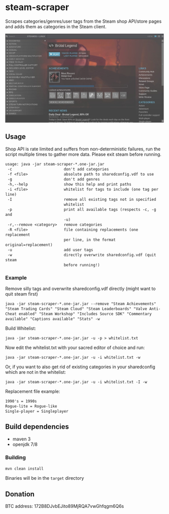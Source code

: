 # steam-scraper
Scrapes categories/genres/user tags from the Steam shop API/store pages and adds them as categories in the Steam client.

![Categories](/steamCategories.jpg?raw=true "Categories")


## Usage

Shop API is rate limited and suffers from non-deterministic failures, run the script multiple times to gather more data.
Please exit steam before running.

```
usage: java -jar steam-scraper-*.one-jar.jar
 -c                       don't add categories
 -f <file>                absolute path to sharedconfig.vdf to use
 -g                       don't add genres
 -h,--help                show this help and print paths
 -i <file>                whitelist for tags to include (one tag per line)
 -I                       remove all existing tags not in specified
                          whitelist
 -p                       print all available tags (respects -c, -g and
                          -u)
 -r,--remove <category>   remove categories
 -R <file>                file containing replacements (one replacement
                          per line, in the format original=replacement)
 -u                       add user tags
 -w                       directly overwrite sharedconfig.vdf (quit steam
                          before running!)
```

### Example
Remove silly tags and overwrite sharedconfig.vdf directly (might want to quit steam first)

```
java -jar steam-scraper-*.one-jar.jar --remove "Steam Achievements" "Steam Trading Cards" "Steam Cloud" "Steam Leaderboards" "Valve Anti-Cheat enabled" "Steam Workshop" "Includes Source SDK" "Commentary available" "Captions available" "Stats" -w
```


Build Whitelist:
```
java -jar steam-scraper-*.one-jar.jar -u -p > whitelist.txt
```
Now edit the whitelist.txt with your sacred editor of choice and run:
```
java -jar steam-scraper-*.one-jar.jar -u -i whitelist.txt -w
```
Or, if you want to also get rid of existing categories in your sharedconfig which are not in the whitelist:
```
java -jar steam-scraper-*.one-jar.jar -u -i whitelist.txt -I -w
```


Replacement file example:
```
1990's = 1990s
Rogue-lite = Rogue-like
Single-player = Singleplayer
```

## Build dependencies
* maven 3
* openjdk 7/8

### Building
```mvn clean install```

Binaries will be in the `target` directory


## Donation
BTC address: 172B8DJvbEJito89MjRQA7vwGhfqgm6Q6s
